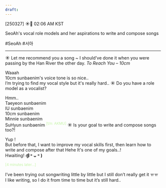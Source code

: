 ```yaml
---
draft:
---
```

[250327] ☀️💭 02:06 AM KST

SeoAh's vocal role models and her aspirations to write and compose songs

#SeoAh #서아
___

☀️ Let me recommend you a song ~ I should’ve done it when you were passing by the Han River the other day. *To Reach You – 10cm*

Waaah  
10cm sunbaenim's voice tone is so nice..  
I’m trying to find my vocal style
but it's really hard..
☀️ Do you have a role model as a vocalist?

Hmm..  
Taeyeon sunbaenim  
IU sunbaenim  
10cm sunbaenim  
Minnie sunbaenim  
SuHyun sunbaenim <sup><font color="#c3f4a5">[t/n: AKMU]</font></sup>
☀️ Is your goal to write and compose songs too?!

Yup !  
But before that, I want to improve my vocal skills first, then learn how to write and compose after that
Hehe
It's one of my goals..!  
Hwaiting!
**ദ്ദി ˃ ᴗ ˂ )**

<sub><font color="#c3f4a5">[4 minutes later...]</font></sub>

I’ve been trying out songwriting little by little
but I still don’t really get it ㅠㅠ  
I like writing, so I do it from time to time but it’s still hard..